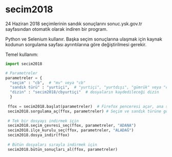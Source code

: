 # secim2018
24 Haziran 2018 seçimlerinin sandık sonuçlarını sonuc.ysk.gov.tr sayfasından otomatik olarak indiren bir program.

Python ve Selenium kullanır. Başka seçim sonuçlarına ulaşmak için kaynak kodunun sorgulama sayfası ayrıntılarına göre değiştirilmesi gerekir.

Temel kullanım:

```python
import secim2018

# Parametreler
parametreler = {
  "seçim" : "cb",  # "mv" veya "cb"
  "sandık türü" : "yurtiçi",  # "yurtiçi", "yurtdışı", "gümrük" veya "cezaevi"
  "dizin" : "secim2018/cbyurtiçi"  # dosyaların kaydedileceği dizin
  }  
 
 ffox = secim2018.başlat(parametreler)  # Firefox penceresi açar, ana sayfaya gider.
 secim2018.sorgulama_aç(ffox, parametreler) # Seçim ve sandık türüne göre sorgulama sayfasını hazırlar.
 
 # Tek bir dosyayı indirmek için
 secim2018.seçim_çevresi_seç(ffox, parametreler, "ADANA")
 secim2018.ilçe_kurulu_seç(ffox, parametreler, "ALADAĞ")
 secim2018.dosya_indir(ffox)
 
 # Bütün dosyaları sırayla indirmek için
 secim2018.bütün_sonuçları_al(ffox, parametreler)
  ```
